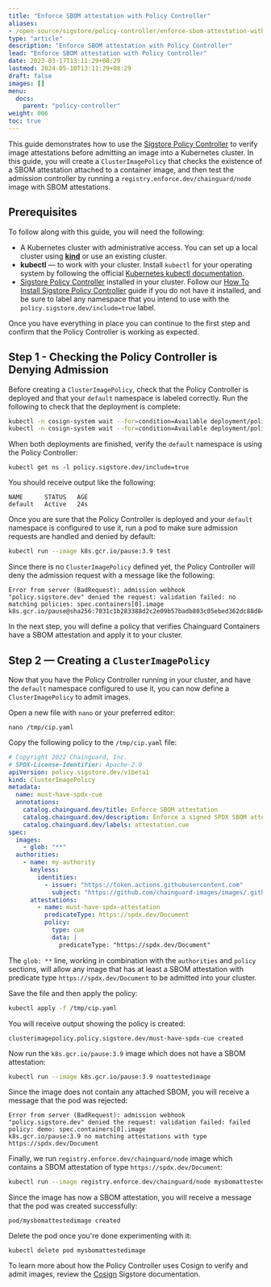 ```yaml
---
title: "Enforce SBOM attestation with Policy Controller"
aliases:
- /open-source/sigstore/policy-controller/enforce-sbom-attestation-with-policy-controller/
type: "article"
description: "Enforce SBOM attestation with Policy Controller"
lead: "Enforce SBOM attestation with Policy Controller"
date: 2023-03-17T13:11:29+08:29
lastmod: 2024-05-10T13:11:29+08:29
draft: false
images: []
menu:
  docs:
    parent: "policy-controller"
weight: 006
toc: true
---
```


This guide demonstrates how to use the [Sigstore Policy Controller](https://docs.sigstore.dev/policy-controller/overview/) to verify image attestations before admitting an image into a Kubernetes cluster. In this guide, you will create a `ClusterImagePolicy` that checks the existence of a SBOM attestation attached to a container image, and then test the admission controller by running a `registry.enforce.dev/chainguard/node` image with SBOM attestations.

## Prerequisites

To follow along with this guide, you will need the following:

* A Kubernetes cluster with administrative access. You can set up a local cluster using [**kind**](https://kind.sigs.k8s.io/docs/user/quick-start/#installation) or use an existing cluster.
* **kubectl** — to work with your cluster. Install `kubectl` for your operating system by following the official [Kubernetes kubectl documentation](https://kubernetes.io/docs/tasks/tools/#kubectl).
* [Sigstore Policy Controller](https://docs.sigstore.dev/policy-controller/overview/) installed in your cluster. Follow our [How To Install Sigstore Policy Controller](/open-source/sigstore/policy-controller/how-to-install-policy-controller/) guide if you do not have it installed, and be sure to label any namespace that you intend to use with the `policy.sigstore.dev/include=true` label.

Once you have everything in place you can continue to the first step and confirm that the Policy Controller is working as expected.

## Step 1 - Checking the Policy Controller is Denying Admission

Before creating a `ClusterImagePolicy`, check that the Policy Controller is deployed and that your `default` namespace is labeled correctly. Run the following to check that the deployment is complete:

```bash
kubectl -n cosign-system wait --for=condition=Available deployment/policy-controller-webhook && \
kubectl -n cosign-system wait --for=condition=Available deployment/policy-controller-policy-webhook
```

When both deployments are finished, verify the `default` namespace is using the Policy Controller:

```
kubectl get ns -l policy.sigstore.dev/include=true
```

You should receive output like the following:

```
NAME      STATUS   AGE
default   Active   24s
```

Once you are sure that the Policy Controller is deployed and your `default` namespace is configured to use it, run a pod to make sure admission requests are handled and denied by default:

```bash
kubectl run --image k8s.gcr.io/pause:3.9 test
```

Since there is no `ClusterImagePolicy` defined yet, the Policy Controller will deny the admission request with a message like the following:

```
Error from server (BadRequest): admission webhook "policy.sigstore.dev" denied the request: validation failed: no matching policies: spec.containers[0].image
k8s.gcr.io/pause@sha256:7031c1b283388d2c2e09b57badb803c05ebed362dc88d84b480cc47f72a21097
```

In the next step, you will define a policy that verifies Chainguard Containers have a SBOM attestation and apply it to your cluster.

## Step 2 — Creating a `ClusterImagePolicy`

Now that you have the Policy Controller running in your cluster, and have the `default` namespace configured to use it, you can now define a `ClusterImagePolicy` to admit images.

Open a new file with `nano` or your preferred editor:

```shell
nano /tmp/cip.yaml
```

Copy the following policy to the `/tmp/cip.yaml` file:

```yaml
# Copyright 2022 Chainguard, Inc.
# SPDX-License-Identifier: Apache-2.0
apiVersion: policy.sigstore.dev/v1beta1
kind: ClusterImagePolicy
metadata:
  name: must-have-spdx-cue
  annotations:
    catalog.chainguard.dev/title: Enforce SBOM attestation
    catalog.chainguard.dev/description: Enforce a signed SPDX SBOM attestation from a custom key
    catalog.chainguard.dev/labels: attestation,cue
spec:
  images:
    - glob: "**"
  authorities:
    - name: my-authority
      keyless:
        identities:
          - issuer: "https://token.actions.githubusercontent.com"
            subject: "https://github.com/chainguard-images/images/.github/workflows/release.yaml@refs/heads/main"
      attestations:
        - name: must-have-spdx-attestation
          predicateType: https://spdx.dev/Document
          policy:
            type: cue
            data: |
              predicateType: "https://spdx.dev/Document"
```

The `glob: **` line, working in combination with the `authorities` and `policy` sections, will allow any image that has at least a SBOM attestation with predicate type `https://spdx.dev/Document` to be admitted into your cluster.

Save the file and then apply the policy:

```bash
kubectl apply -f /tmp/cip.yaml
```

You will receive output showing the policy is created:

```
clusterimagepolicy.policy.sigstore.dev/must-have-spdx-cue created
```

Now run the `k8s.gcr.io/pause:3.9` image which does not have a SBOM attestation:

```bash
kubectl run --image k8s.gcr.io/pause:3.9 noattestedimage
```

Since the image does not contain any attached SBOM, you will receive a message that the pod was rejected:

```
Error from server (BadRequest): admission webhook "policy.sigstore.dev" denied the request: validation failed: failed policy: demo: spec.containers[0].image
k8s.gcr.io/pause:3.9 no matching attestations with type https://spdx.dev/Document
```

Finally, we run `registry.enforce.dev/chainguard/node` image which contains a SBOM attestation of type `https://spdx.dev/Document`:

```bash
kubectl run --image registry.enforce.dev/chainguard/node mysbomattestedimage
```

Since the image has now a SBOM attestation, you will receive a message that the pod was created successfully:

```
pod/mysbomattestedimage created
```

Delete the pod once you're done experimenting with it:

```
kubectl delete pod mysbomattestedimage
```

To learn more about how the Policy Controller uses Cosign to verify and admit images, review the [Cosign](https://docs.sigstore.dev/cosign/signing/overview/) Sigstore documentation.
